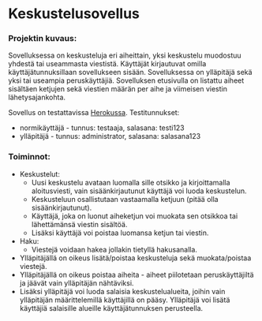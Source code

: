 
# Keskustelusovellus

### Projektin kuvaus: 
Sovelluksessa on keskusteluja eri aiheittain, yksi keskustelu muodostuu yhdestä tai useammasta viestistä. 
Käyttäjät kirjautuvat omilla käyttäjätunnuksillaan sovellukseen sisään. Sovelluksessa on ylläpitäjä sekä yksi tai useampia peruskäyttäjiä. Sovelluksen etusivulla on listattu aiheet sisältäen ketjujen sekä viestien määrän per aihe ja viimeisen viestin lähetysajankohta. 

Sovellus on testattavissa [Herokussa](https://tsoha-discussionapp.herokuapp.com/). Testitunnukset:
- normikäyttäjä - tunnus: testaaja, salasana: testi123
- ylläpitäjä - tunnus: administrator, salasana: salasana123
    
    
### Toiminnot:
  - Keskustelut:
    - Uusi keskustelu avataan luomalla sille otsikko ja kirjoittamalla aloitusviesti, vain sisäänkirjautunut käyttäjä voi luoda keskustelun. 
    - Keskusteluun osallistutaan vastaamalla ketjuun (pitää olla sisäänkirjautunut).
    - Käyttäjä, joka on luonut aiheketjun voi muokata sen otsikkoa tai lähettämänsä viestin sisältöä.
    - Lisäksi käyttäjä voi poistaa luomansa ketjun tai viestin. 
  - Haku: 
    - Viestejä voidaan hakea jollakin tietyllä hakusanalla.
  - Ylläpitäjällä on oikeus lisätä/poistaa keskusteluja sekä muokata/poistaa viestejä. 
  - Ylläpitäjällä on oikeus poistaa aiheita - aiheet piilotetaan peruskäyttäjiltä ja jäävät vain ylläpitäjän nähtäviksi.  
  - Lisäksi ylläpitäjä voi luoda salaisia keskustelualueita, joihin vain ylläpitäjän määrittelemillä käyttäjillä on pääsy. Ylläpitäjä voi lisätä käyttäjiä salaisille alueille käyttäjätunnuksen perusteella.

